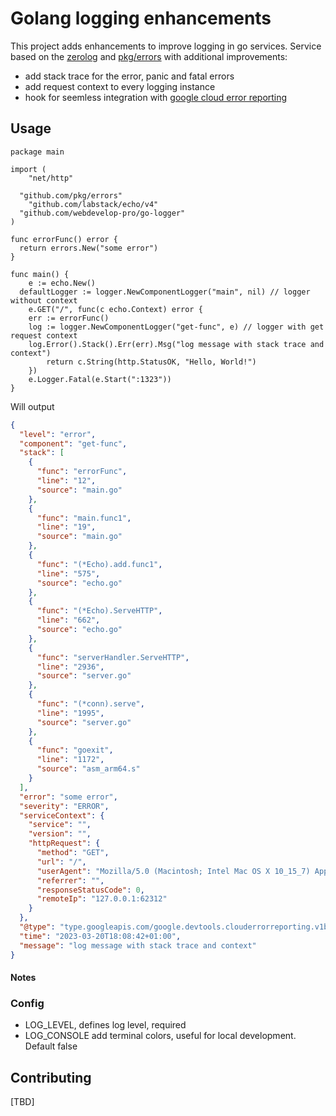 # Golang logging enhancements


This project adds enhancements to improve logging in go services. Service based on the [zerolog](https://github.com/rs/zerolog) and [pkg/errors](https://github.com/pkg/errors) with additional improvements:

- add stack trace for the error, panic and fatal errors
- add request context to every logging instance
- hook for seemless integration with [google cloud error reporting](https://cloud.google.com/error-reporting)

## Usage

```
package main

import (
	"net/http"
	
  "github.com/pkg/errors"
	"github.com/labstack/echo/v4"
  "github.com/webdevelop-pro/go-logger"
)

func errorFunc() error {
  return errors.New("some error")
}

func main() {
	e := echo.New()
  defaultLogger := logger.NewComponentLogger("main", nil) // logger without context
	e.GET("/", func(c echo.Context) error {
    err := errorFunc()
    log := logger.NewComponentLogger("get-func", e) // logger with get request context
    log.Error().Stack().Err(err).Msg("log message with stack trace and context")
		return c.String(http.StatusOK, "Hello, World!")
	})
	e.Logger.Fatal(e.Start(":1323"))
}
```

Will output
```json
{
  "level": "error",
  "component": "get-func",
  "stack": [
    {
      "func": "errorFunc",
      "line": "12",
      "source": "main.go"
    },
    {
      "func": "main.func1",
      "line": "19",
      "source": "main.go"
    },
    {
      "func": "(*Echo).add.func1",
      "line": "575",
      "source": "echo.go"
    },
    {
      "func": "(*Echo).ServeHTTP",
      "line": "662",
      "source": "echo.go"
    },
    {
      "func": "serverHandler.ServeHTTP",
      "line": "2936",
      "source": "server.go"
    },
    {
      "func": "(*conn).serve",
      "line": "1995",
      "source": "server.go"
    },
    {
      "func": "goexit",
      "line": "1172",
      "source": "asm_arm64.s"
    }
  ],
  "error": "some error",
  "severity": "ERROR",
  "serviceContext": {
    "service": "",
    "version": "",
    "httpRequest": {
      "method": "GET",
      "url": "/",
      "userAgent": "Mozilla/5.0 (Macintosh; Intel Mac OS X 10_15_7) AppleWebKit/537.36 (KHTML, like Gecko) Chrome/111.0.0.0 Safari/537.36",
      "referrer": "",
      "responseStatusCode": 0,
      "remoteIp": "127.0.0.1:62312"
    }
  },
  "@type": "type.googleapis.com/google.devtools.clouderrorreporting.v1beta1.ReportedErrorEvent",
  "time": "2023-03-20T18:08:42+01:00",
  "message": "log message with stack trace and context"
}
```

#### Notes


### Config

- LOG_LEVEL, defines log level, required
- LOG_CONSOLE add terminal colors, useful for local development. Default false
    
## Contributing
[TBD]
